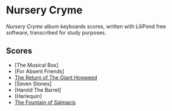 # Nursery Cryme
*Nursery Cryme* album keyboards scores, written with LiliPond free software, transcribed for study purposes.

## Scores
* [The Musical Box]
* [For Absent Friends]
* [The Return of The Giant Hogweed](the-return-of-the-giant-hogweed)
* [Seven Stones]
* [Harold The Barrel]
* [Harlequin]
* [The Fountain of Salmacis](the-fountain-of-salmacis)